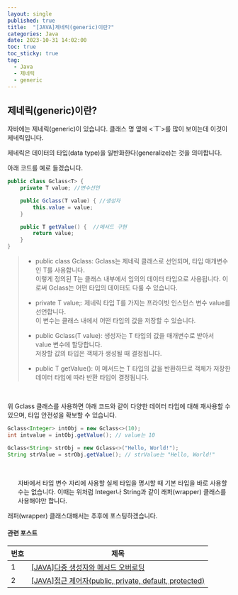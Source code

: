 ```yaml
---
layout: single
published: true
title:  "[JAVA]제네릭(generic)이란?"
categories: Java
date: 2023-10-31 14:02:00
toc: true
toc_sticky: true
tag:   
  - Java
  - 제네릭
  - generic
---
```


## 제네릭(generic)이란?

<p>
자바에는 제네릭(generic)이 있습니다. 클래스 명 옆에 <`T`>를 많이 보이는데 이것이 제네릭입니다.
</p>
제네릭은 데이터의 타입(data type)을 일반화한다(generalize)는 것을 의미합니다.  

아래 코드를 예로 들겠습니다.

```java
public class Gclass<T> {
    private T value; //변수선언

    public Gclass(T value) { //생성자
        this.value = value;
    }

    public T getValue() {  //메서드 구현
        return value;
    }
}
```


> * public class Gclass<T>:  Gclass는 제네릭 클래스로 선언되며, 타입 매개변수인 T를 사용합니다.   
> 이렇게 정의된 T는 클래스 내부에서 임의의 데이터 타입으로 사용됩니다. 이로써 Gclass는 어떤 타입의 데이터도 다룰 수 있습니다.
> 
> * private T value;: 제네릭 타입 T를 가지는 프라이빗 인스턴스 변수 value를 선언합니다.  
> 이 변수는 클래스 내에서 어떤 타입의 값을 저장할 수 있습니다.
> 
> * public Gclass(T value): 생성자는 T 타입의 값을 매개변수로 받아서 value 변수에 할당합니다.  
> 저장할 값의 타입은 객체가 생성될 때 결정됩니다.
> 
> * public T getValue(): 이 메서드는 T 타입의 값을 반환하므로 객체가 저장한 데이터 타입에 따라 반환 타입이 결정됩니다.

<br>

위 Gclass 클래스를 사용하면 아래 코드와 같이 다양한 데이터 타입에 대해 재사용할 수 있으며, 타입 안전성을 확보할 수 있습니다.

```java
Gclass<Integer> intObj = new Gclass<>(10);
int intvalue = intObj.getValue(); // value는 10

Gclass<String> strObj = new Gclass<>("Hello, World!");
String strValue = strObj.getValue(); // strValue는 "Hello, World!"
```

<br>

<div class="notice--success">
<ul>   
자바에서 타입 변수 자리에 사용할 실제 타입을 명시할 때 기본 타입을 바로 사용할 수는 없습니다.
이때는 위처럼 Integer나 String과 같이 래퍼(wrapper) 클래스를 사용해야만 합니다.
</ul>
</div>




래퍼(wrapper) 클래스대해서는 추후에 포스팅하겠습니다.





#### 관련 포스트

|번호	  |제목|
|---|---|
|1|[[JAVA]다중 생성자와 메서드 오버로딩](https://baxdailygit.github.io/java/java_multiple_constructors/)|
|2|[[JAVA]접근 제어자(public, private, default, protected)](https://baxdailygit.github.io/java/java_access_modifier/)|







